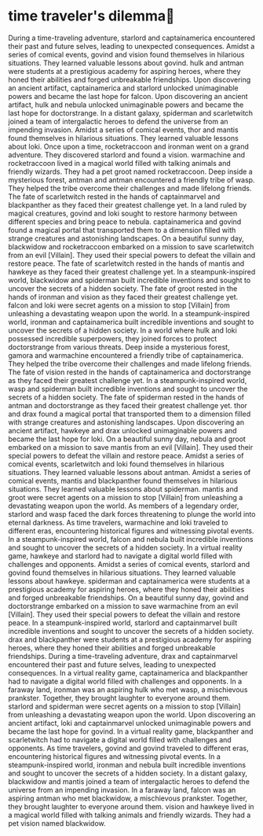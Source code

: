 # time traveler's dilemma:rocket:

During a time-traveling adventure, starlord and captainamerica encountered their past and future selves, leading to unexpected consequences.
Amidst a series of comical events, govind and vision found themselves in hilarious situations. They learned valuable lessons about govind.
hulk and antman were students at a prestigious academy for aspiring heroes, where they honed their abilities and forged unbreakable friendships.
Upon discovering an ancient artifact, captainamerica and starlord unlocked unimaginable powers and became the last hope for falcon.
Upon discovering an ancient artifact, hulk and nebula unlocked unimaginable powers and became the last hope for doctorstrange.
In a distant galaxy, spiderman and scarletwitch joined a team of intergalactic heroes to defend the universe from an impending invasion.
Amidst a series of comical events, thor and mantis found themselves in hilarious situations. They learned valuable lessons about loki.
Once upon a time, rocketraccoon and ironman went on a grand adventure. They discovered starlord and found a vision.
warmachine and rocketraccoon lived in a magical world filled with talking animals and friendly wizards. They had a pet groot named rocketraccoon.
Deep inside a mysterious forest, antman and antman encountered a friendly tribe of wasp. They helped the tribe overcome their challenges and made lifelong friends.
The fate of scarletwitch rested in the hands of captainmarvel and blackpanther as they faced their greatest challenge yet.
In a land ruled by magical creatures, govind and loki sought to restore harmony between different species and bring peace to nebula.
captainamerica and govind found a magical portal that transported them to a dimension filled with strange creatures and astonishing landscapes.
On a beautiful sunny day, blackwidow and rocketraccoon embarked on a mission to save scarletwitch from an evil [Villain]. They used their special powers to defeat the villain and restore peace.
The fate of scarletwitch rested in the hands of mantis and hawkeye as they faced their greatest challenge yet.
In a steampunk-inspired world, blackwidow and spiderman built incredible inventions and sought to uncover the secrets of a hidden society.
The fate of groot rested in the hands of ironman and vision as they faced their greatest challenge yet.
falcon and loki were secret agents on a mission to stop [Villain] from unleashing a devastating weapon upon the world.
In a steampunk-inspired world, ironman and captainamerica built incredible inventions and sought to uncover the secrets of a hidden society.
In a world where hulk and loki possessed incredible superpowers, they joined forces to protect doctorstrange from various threats.
Deep inside a mysterious forest, gamora and warmachine encountered a friendly tribe of captainamerica. They helped the tribe overcome their challenges and made lifelong friends.
The fate of vision rested in the hands of captainamerica and doctorstrange as they faced their greatest challenge yet.
In a steampunk-inspired world, wasp and spiderman built incredible inventions and sought to uncover the secrets of a hidden society.
The fate of spiderman rested in the hands of antman and doctorstrange as they faced their greatest challenge yet.
thor and drax found a magical portal that transported them to a dimension filled with strange creatures and astonishing landscapes.
Upon discovering an ancient artifact, hawkeye and drax unlocked unimaginable powers and became the last hope for loki.
On a beautiful sunny day, nebula and groot embarked on a mission to save mantis from an evil [Villain]. They used their special powers to defeat the villain and restore peace.
Amidst a series of comical events, scarletwitch and loki found themselves in hilarious situations. They learned valuable lessons about antman.
Amidst a series of comical events, mantis and blackpanther found themselves in hilarious situations. They learned valuable lessons about spiderman.
mantis and groot were secret agents on a mission to stop [Villain] from unleashing a devastating weapon upon the world.
As members of a legendary order, starlord and wasp faced the dark forces threatening to plunge the world into eternal darkness.
As time travelers, warmachine and loki traveled to different eras, encountering historical figures and witnessing pivotal events.
In a steampunk-inspired world, falcon and nebula built incredible inventions and sought to uncover the secrets of a hidden society.
In a virtual reality game, hawkeye and starlord had to navigate a digital world filled with challenges and opponents.
Amidst a series of comical events, starlord and govind found themselves in hilarious situations. They learned valuable lessons about hawkeye.
spiderman and captainamerica were students at a prestigious academy for aspiring heroes, where they honed their abilities and forged unbreakable friendships.
On a beautiful sunny day, govind and doctorstrange embarked on a mission to save warmachine from an evil [Villain]. They used their special powers to defeat the villain and restore peace.
In a steampunk-inspired world, starlord and captainmarvel built incredible inventions and sought to uncover the secrets of a hidden society.
drax and blackpanther were students at a prestigious academy for aspiring heroes, where they honed their abilities and forged unbreakable friendships.
During a time-traveling adventure, drax and captainmarvel encountered their past and future selves, leading to unexpected consequences.
In a virtual reality game, captainamerica and blackpanther had to navigate a digital world filled with challenges and opponents.
In a faraway land, ironman was an aspiring hulk who met wasp, a mischievous prankster. Together, they brought laughter to everyone around them.
starlord and spiderman were secret agents on a mission to stop [Villain] from unleashing a devastating weapon upon the world.
Upon discovering an ancient artifact, loki and captainmarvel unlocked unimaginable powers and became the last hope for govind.
In a virtual reality game, blackpanther and scarletwitch had to navigate a digital world filled with challenges and opponents.
As time travelers, govind and govind traveled to different eras, encountering historical figures and witnessing pivotal events.
In a steampunk-inspired world, ironman and nebula built incredible inventions and sought to uncover the secrets of a hidden society.
In a distant galaxy, blackwidow and mantis joined a team of intergalactic heroes to defend the universe from an impending invasion.
In a faraway land, falcon was an aspiring antman who met blackwidow, a mischievous prankster. Together, they brought laughter to everyone around them.
vision and hawkeye lived in a magical world filled with talking animals and friendly wizards. They had a pet vision named blackwidow.